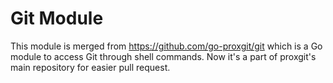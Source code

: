 # Git Module

This module is merged from https://github.com/go-proxgit/git which is a Go module to access Git through shell commands. Now it's a part of proxgit's main repository for easier pull request.
